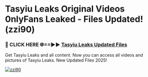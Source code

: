 # Tasyiu Leaks Original Videos 0nlyFans Leaked - Files Updated! (zzi90)

<h3>🔴 CLICK HERE 🌐==►► <a href="https://tinyurl.com/x26r9saj" rel="nofollow">Tasyiu Leaks Updated Files</a></h3>

Get Tasyiu Leaks and all content. Now you can access all videos and pictures of Tasyiu Leaks. New Updated Files 2025!

[![zzi90](https://i.imgur.com/LkgZPqh.gif)](https://tinyurl.com/x26r9saj)
